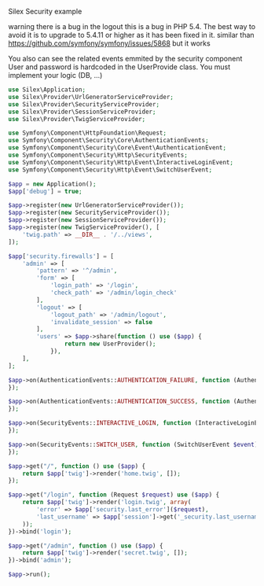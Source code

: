 Silex Security example

warning there is a bug in the logout
this is a bug in PHP 5.4. The best way to avoid it is to upgrade to 5.4.11 or higher as it has been fixed in it.
similar than https://github.com/symfony/symfony/issues/5868
but it works

You also can see the related events emmited by the security component
User and password is hardcoded in the UserProvide class. You must implement your logic (DB, ...)

```php
use Silex\Application;
use Silex\Provider\UrlGeneratorServiceProvider;
use Silex\Provider\SecurityServiceProvider;
use Silex\Provider\SessionServiceProvider;
use Silex\Provider\TwigServiceProvider;

use Symfony\Component\HttpFoundation\Request;
use Symfony\Component\Security\Core\AuthenticationEvents;
use Symfony\Component\Security\Core\Event\AuthenticationEvent;
use Symfony\Component\Security\Http\SecurityEvents;
use Symfony\Component\Security\Http\Event\InteractiveLoginEvent;
use Symfony\Component\Security\Http\Event\SwitchUserEvent;

$app = new Application();
$app['debug'] = true;

$app->register(new UrlGeneratorServiceProvider());
$app->register(new SecurityServiceProvider());
$app->register(new SessionServiceProvider());
$app->register(new TwigServiceProvider(), [
    'twig.path' => __DIR__ . '/../views',
]);

$app['security.firewalls'] = [
    'admin' => [
        'pattern' => '^/admin',
        'form' => [
            'login_path' => '/login',
            'check_path' => '/admin/login_check'
        ],
        'logout' => [
            'logout_path' => '/admin/logout',
            'invalidate_session' => false
        ],
        'users' => $app->share(function () use ($app) {
                return new UserProvider();
            }),
    ],
];

$app->on(AuthenticationEvents::AUTHENTICATION_FAILURE, function (AuthenticationEvent $event) {
});

$app->on(AuthenticationEvents::AUTHENTICATION_SUCCESS, function (AuthenticationEvent $event) {
});

$app->on(SecurityEvents::INTERACTIVE_LOGIN, function (InteractiveLoginEvent $event) {
});

$app->on(SecurityEvents::SWITCH_USER, function (SwitchUserEvent $event) {
});

$app->get("/", function () use ($app) {
    return $app['twig']->render('home.twig', []);
});

$app->get("/login", function (Request $request) use ($app) {
    return $app['twig']->render('login.twig', array(
        'error' => $app['security.last_error']($request),
        'last_username' => $app['session']->get('_security.last_username'),
    ));
})->bind('login');

$app->get("/admin", function () use ($app) {
    return $app['twig']->render('secret.twig', []);
})->bind('admin');

$app->run();
```